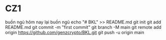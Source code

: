 # CZ1
buồn ngủ
hôm nay lại buồn ngủ
echo "# BKL" >> README.md
git init
git add README.md
git commit -m "first commit"
git branch -M main
git remote add origin https://github.com/genzcrypto/BKL.git
git push -u origin main
